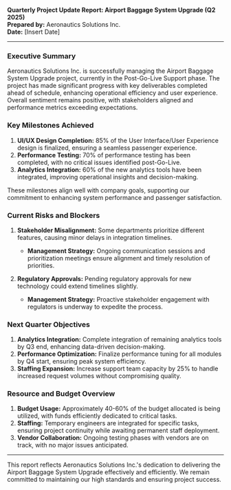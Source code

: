

**Quarterly Project Update Report: Airport Baggage System Upgrade (Q2 2025)**  
**Prepared by:** Aeronautics Solutions Inc.  
**Date:** [Insert Date]  

---

### Executive Summary

Aeronautics Solutions Inc. is successfully managing the Airport Baggage System Upgrade project, currently in the Post-Go-Live Support phase. The project has made significant progress with key deliverables completed ahead of schedule, enhancing operational efficiency and user experience. Overall sentiment remains positive, with stakeholders aligned and performance metrics exceeding expectations.

### Key Milestones Achieved

1. **UI/UX Design Completion:** 85% of the User Interface/User Experience design is finalized, ensuring a seamless passenger experience.
2. **Performance Testing:** 70% of performance testing has been completed, with no critical issues identified post-Go-Live.
3. **Analytics Integration:** 60% of the new analytics tools have been integrated, improving operational insights and decision-making.

These milestones align well with company goals, supporting our commitment to enhancing system performance and passenger satisfaction.

### Current Risks and Blockers

1. **Stakeholder Misalignment:** Some departments prioritize different features, causing minor delays in integration timelines.
   - **Management Strategy:** Ongoing communication sessions and prioritization meetings ensure alignment and timely resolution of priorities.

2. **Regulatory Approvals:** Pending regulatory approvals for new technology could extend timelines slightly.
   - **Management Strategy:** Proactive stakeholder engagement with regulators is underway to expedite the process.

### Next Quarter Objectives

1. **Analytics Integration:** Complete integration of remaining analytics tools by Q3 end, enhancing data-driven decision-making.
2. **Performance Optimization:** Finalize performance tuning for all modules by Q4 start, ensuring peak system efficiency.
3. **Staffing Expansion:** Increase support team capacity by 25% to handle increased request volumes without compromising quality.

### Resource and Budget Overview

1. **Budget Usage:** Approximately 40-60% of the budget allocated is being utilized, with funds efficiently dedicated to critical tasks.
2. **Staffing:** Temporary engineers are integrated for specific tasks, ensuring project continuity while awaiting permanent staff deployment.
3. **Vendor Collaboration:** Ongoing testing phases with vendors are on track, with no major issues anticipated.

---

This report reflects Aeronautics Solutions Inc.'s dedication to delivering the Airport Baggage System Upgrade effectively and efficiently. We remain committed to maintaining our high standards and ensuring project success.